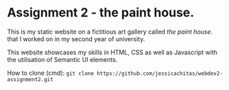 # Assignment 2 - the paint house.

This is my static website on a fictitious art gallery called *the paint house.* that I worked on in my second year of university. 

This website showcases my skills in HTML, CSS as well as Javascript with the utilisation of Semantic UI elements.

How to clone (cmd):
`git clone https://github.com/jessicachitas/webdev2-assignment2.git`

